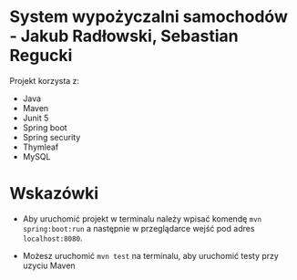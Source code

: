 # System wypożyczalni samochodów - Jakub Radłowski, Sebastian Regucki


Projekt korzysta z:
* Java
* Maven
* Junit 5
* Spring boot
* Spring security
* Thymleaf
* MySQL


# Wskazówki
* Aby uruchomić projekt w terminalu należy wpisać komendę `mvn spring:boot:run` a następnie w przeglądarce wejść pod adres `localhost:8080`.

* Możesz uruchomić `mvn test` na terminalu, aby uruchomić testy przy uzyciu Maven
